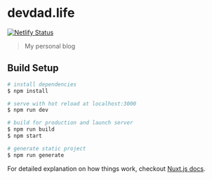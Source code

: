 # devdad.life

[![Netlify Status](https://api.netlify.com/api/v1/badges/03718fc3-6785-458a-a8f0-919b3f3dde29/deploy-status)](https://app.netlify.com/sites/jack-barry/deploys)

> My personal blog

## Build Setup

```bash
# install dependencies
$ npm install

# serve with hot reload at localhost:3000
$ npm run dev

# build for production and launch server
$ npm run build
$ npm start

# generate static project
$ npm run generate
```

For detailed explanation on how things work, checkout
[Nuxt.js docs](https://nuxtjs.org).
